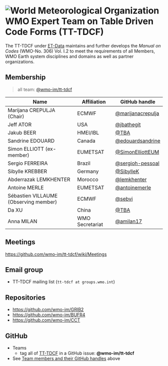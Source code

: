 
# ![World Meteorological Organization](https://community.wmo.int/themes/wmo/logo.png) WMO Expert Team on Table Driven Code Forms (TT-TDCF)

The TT-TDCF under [ET-Data](https://community.wmo.int/en/governance/commission-membership/commission-observation-infrastructure-and-information-systems-infcom/standing-committee-information-management-and-technology-sc-imt/expert-team-data-standards) maintains and further develops the _Manual on Codes_ (WMO-No. 306) Vol. I.2 to meet the requirements of all Members, WMO Earth system disciplines and domains as well as partner organizations.

## Membership

>all team: [@wmo-im/tt-tdcf](https://github.com/orgs/wmo-im/teams/tt-tdcf)

|Name | Affiliation | GitHub handle |
|---|---|---|
|Marijana CREPULJA (Chair)|ECMWF|[@marijanacrepulja](https://github.com/marijanacrepulja)
|Jeff ATOR |USA|[@jbathegit](https://github.com/jbathegit)
|Jakub BEER|HMEI/IBL|[@TBA](https://github.com/TBA)
|Sandrine EDOUARD |Canada|[@edouardsandrine](https://github.com/edouardsandrine)
|Simon	ELLIOTT	(ex-member)|EUMETSAT|[@SimonElliottEUM](https://github.com/SimonElliottEUM)
|Sergio	FERREIRA |Brazil|[@sergioh-pessoal](https://github.com/sergioh-pessoal)
|Sibylle KREBBER |Germany|[@SibylleK](https://github.com/SibylleK)
|Abderrazak	LEMKHENTER |Morocco|[@lemkhenter](https://github.com/lemkhenter)
|Antoine MERLE |EUMETSAT|[@antoinemerle](https://github.com/antoinemerle)
|Sébastien VILLAUME (Observing member)| ECMWF|[@sebvi](https://github.com/sebvi)
|Da	XU|China|[@TBA](https://github.com/TBA)
|Anna MILAN|WMO Secretariat|[@amilan17](https://github.com/orgs/amilan17)

## Meetings
https://github.com/wmo-im/tt-tdcf/wiki/Meetings

## Email group
- TT-TDCF mailing list (`tt-tdcf at groups.wmo.int`)

## Repositories
- https://github.com/wmo-im/GRIB2
- https://github.com/wmo-im/BUFR4
- https://github.com/wmo-im/CCT

## GitHub
- Teams
  - tag all of [TT-TDCF](https://github.com/orgs/wmo-im/teams/tt-tdcf) in a GitHub issue: **@wmo-im/tt-tdcf**
- See [Team members and their GitHub handles](#Membership) above
